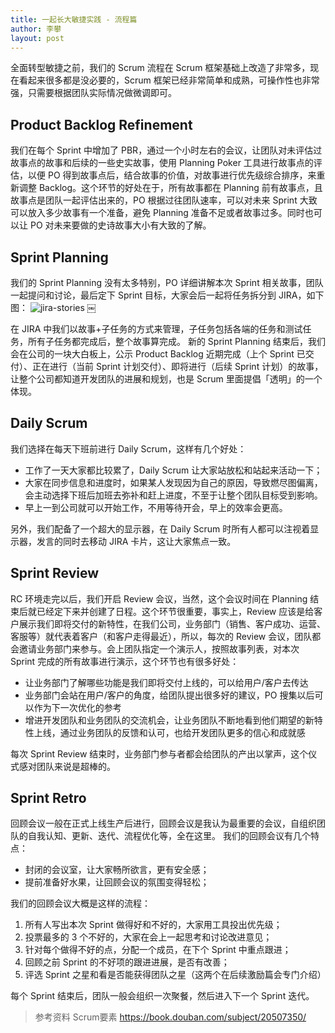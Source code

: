 ```yaml
---
title: 一起长大敏捷实践 - 流程篇
author: 李攀
layout: post
---
```


全面转型敏捷之前，我们的 Scrum 流程在 Scrum 框架基础上改造了非常多，现在看起来很多都是没必要的，Scrum 框架已经非常简单和成熟，可操作性也非常强，只需要根据团队实际情况做微调即可。

## Product Backlog Refinement
我们在每个 Sprint 中增加了 PBR，通过一个小时左右的会议，让团队对未评估过故事点的故事和后续的一些史实故事，使用 Planning Poker 工具进行故事点的评估，以便 PO 得到故事点后，结合故事的价值，对故事进行优先级综合排序，来重新调整 Backlog。这个环节的好处在于，所有故事都在 Planning 前有故事点，且故事点是团队一起评估出来的，PO 根据过往团队速率，可以对未来 Sprint 大致可以放入多少故事有一个准备，避免 Planning 准备不足或者故事过多。同时也可以让 PO 对未来要做的史诗故事大小有大致的了解。

## Sprint Planning
我们的 Sprint Planning 没有太多特别，PO 详细讲解本次 Sprint 相关故事，团队一起提问和讨论，最后定下 Sprint 目标，大家会后一起将任务拆分到 JIRA，如下图：
![jira-stories](https://lipan.me/img/2020-02-13-jira-stories.png)
￼

在 JIRA 中我们以故事+子任务的方式来管理，子任务包括各端的任务和测试任务，所有子任务都完成后，整个故事算完成。
新的 Sprint Planning 结束后，我们会在公司的一块大白板上，公示 Product Backlog 近期完成（上个 Sprint 已交付）、正在进行（当前 Sprint 计划交付）、即将进行（后续 Sprint 计划）的故事，让整个公司都知道开发团队的进展和规划，也是 Scrum 里面提倡「透明」的一个体现。

## Daily Scrum 
我们选择在每天下班前进行 Daily Scrum，这样有几个好处：

- 工作了一天大家都比较累了，Daily Scrum 让大家站放松和站起来活动一下；
- 大家在同步信息和进度时，如果某人发现因为自己的原因，导致燃尽图偏离，会主动选择下班后加班去弥补和赶上进度，不至于让整个团队目标受到影响。
- 早上一到公司就可以开始工作，不用等待开会，早上的效率会更高。

另外，我们配备了一个超大的显示器，在 Daily Scrum 时所有人都可以注视着显示器，发言的同时去移动 JIRA 卡片，这让大家焦点一致。

## Sprint Review
RC 环境走完以后，我们开启 Review 会议，当然，这个会议时间在 Planning 结束后就已经定下来并创建了日程。这个环节很重要，事实上，Review 应该是给客户展示我们即将交付的新特性，在我们公司，业务部门（销售、客户成功、运营、客服等）就代表着客户（和客户走得最近），所以，每次的 Review 会议，团队都会邀请业务部门来参与。会上团队指定一个演示人，按照故事列表，对本次 Sprint 完成的所有故事进行演示，这个环节也有很多好处：

- 让业务部门了解哪些功能是我们即将交付上线的，可以给用户/客户去传达
- 业务部门会站在用户/客户的角度，给团队提出很多好的建议，PO 搜集以后可以作为下一次优化的参考
- 增进开发团队和业务团队的交流机会，让业务团队不断地看到他们期望的新特性上线，通过业务团队的反馈和认可，也给开发团队更多的信心和成就感

每次 Sprint Review 结束时，业务部门参与者都会给团队的产出以掌声，这个仪式感对团队来说是超棒的。

## Sprint Retro 
回顾会议一般在正式上线生产后进行，回顾会议是我认为最重要的会议，自组织团队的自我认知、更新、迭代、流程优化等，全在这里。
我们的回顾会议有几个特点：

- 封闭的会议室，让大家畅所欲言，更有安全感；
- 提前准备好水果，让回顾会议的氛围变得轻松；

我们的回顾会议大概是这样的流程：

1. 所有人写出本次 Sprint 做得好和不好的，大家用工具投出优先级；
2. 投票最多的 3 个不好的，大家在会上一起思考和讨论改进意见；
3. 针对每个做得不好的点，分配一个成员，在下个 Sprint 中重点跟进；
4. 回顾之前 Sprint 的不好项的跟进进展，是否有改善；
5.  评选 Sprint 之星和看是否能获得团队之星（这两个在后续激励篇会专门介绍）

每个 Sprint 结束后，团队一般会组织一次聚餐，然后进入下一个 Sprint 迭代。

> 参考资料
> Scrum要素 https://book.douban.com/subject/20507350/ 	